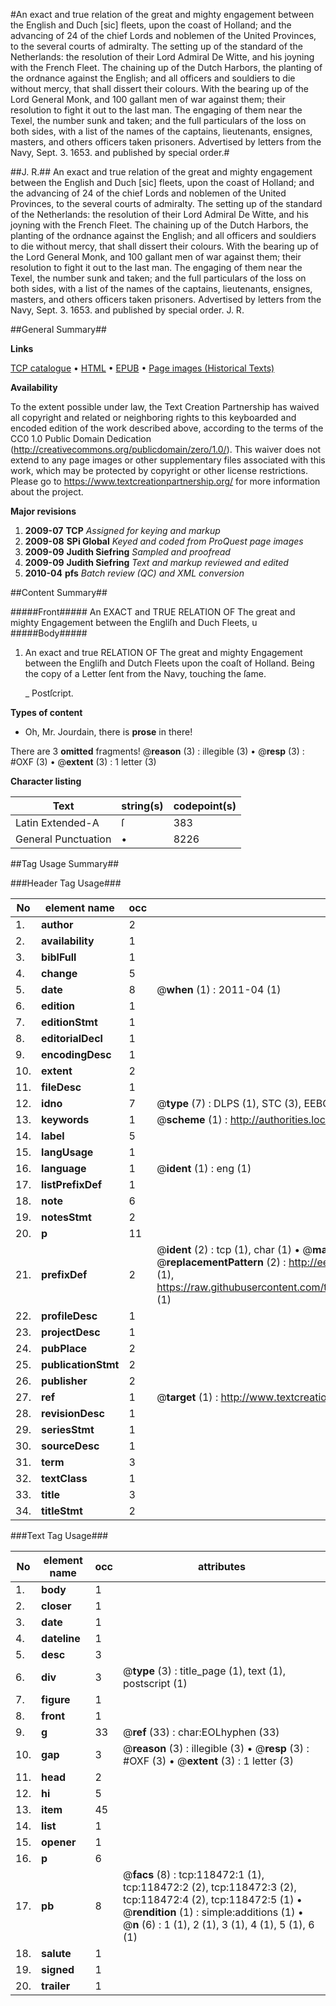 #An exact and true relation of the great and mighty engagement between the English and Duch [sic] fleets, upon the coast of Holland; and the advancing of 24 of the chief Lords and noblemen of the United Provinces, to the several courts of admiralty. The setting up of the standard of the Netherlands: the resolution of their Lord Admiral De Witte, and his joyning with the French Fleet. The chaining up of the Dutch Harbors, the planting of the ordnance against the English; and all officers and souldiers to die without mercy, that shall dissert their colours. With the bearing up of the Lord General Monk, and 100 gallant men of war against them; their resolution to fight it out to the last man. The engaging of them near the Texel, the number sunk and taken; and the full particulars of the loss on both sides, with a list of the names of the captains, lieutenants, ensignes, masters, and others officers taken prisoners. Advertised by letters from the Navy, Sept. 3. 1653. and published by special order.#

##J. R.##
An exact and true relation of the great and mighty engagement between the English and Duch [sic] fleets, upon the coast of Holland; and the advancing of 24 of the chief Lords and noblemen of the United Provinces, to the several courts of admiralty. The setting up of the standard of the Netherlands: the resolution of their Lord Admiral De Witte, and his joyning with the French Fleet. The chaining up of the Dutch Harbors, the planting of the ordnance against the English; and all officers and souldiers to die without mercy, that shall dissert their colours. With the bearing up of the Lord General Monk, and 100 gallant men of war against them; their resolution to fight it out to the last man. The engaging of them near the Texel, the number sunk and taken; and the full particulars of the loss on both sides, with a list of the names of the captains, lieutenants, ensignes, masters, and others officers taken prisoners. Advertised by letters from the Navy, Sept. 3. 1653. and published by special order.
J. R.

##General Summary##

**Links**

[TCP catalogue](http://www.ota.ox.ac.uk/tcp/)  • 
[HTML](http://tei.it.ox.ac.uk/tcp/Texts-HTML/free/A92/A92161.html)  • 
[EPUB](http://tei.it.ox.ac.uk/tcp/Texts-EPUB/free/A92/A92161.epub) • 
[Page images (Historical Texts)](https://historicaltexts.jisc.ac.uk/eebo-99866207e)

**Availability**

To the extent possible under law, the Text Creation Partnership has waived all copyright and related or neighboring rights to this keyboarded and encoded edition of the work described above, according to the terms of the CC0 1.0 Public Domain Dedication (http://creativecommons.org/publicdomain/zero/1.0/). This waiver does not extend to any page images or other supplementary files associated with this work, which may be protected by copyright or other license restrictions. Please go to https://www.textcreationpartnership.org/ for more information about the project.

**Major revisions**

1. __2009-07__ __TCP__ *Assigned for keying and markup*
1. __2009-08__ __SPi Global__ *Keyed and coded from ProQuest page images*
1. __2009-09__ __Judith Siefring__ *Sampled and proofread*
1. __2009-09__ __Judith Siefring__ *Text and markup reviewed and edited*
1. __2010-04__ __pfs__ *Batch review (QC) and XML conversion*

##Content Summary##

#####Front#####
An EXACT and TRUE RELATION OF The great and mighty Engagement
between the Engliſh and Duch Fleets, u
#####Body#####

1. An exact and true RELATION OF The great and mighty Engagement
between the Engliſh and Dutch Fleets upon the coaſt of Holland. Being the
copy of a Letter ſent from the Navy, touching the ſame.

    _ Postſcript.

**Types of content**

  * Oh, Mr. Jourdain, there is **prose** in there!

There are 3 **omitted** fragments! 
 @__reason__ (3) : illegible (3)  •  @__resp__ (3) : #OXF (3)  •  @__extent__ (3) : 1 letter (3)

**Character listing**


|Text|string(s)|codepoint(s)|
|---|---|---|
|Latin Extended-A|ſ|383|
|General Punctuation|•|8226|

##Tag Usage Summary##

###Header Tag Usage###

|No|element name|occ|attributes|
|---|---|---|---|
|1.|__author__|2||
|2.|__availability__|1||
|3.|__biblFull__|1||
|4.|__change__|5||
|5.|__date__|8| @__when__ (1) : 2011-04 (1)|
|6.|__edition__|1||
|7.|__editionStmt__|1||
|8.|__editorialDecl__|1||
|9.|__encodingDesc__|1||
|10.|__extent__|2||
|11.|__fileDesc__|1||
|12.|__idno__|7| @__type__ (7) : DLPS (1), STC (3), EEBO-CITATION (1), PROQUEST (1), VID (1)|
|13.|__keywords__|1| @__scheme__ (1) : http://authorities.loc.gov/ (1)|
|14.|__label__|5||
|15.|__langUsage__|1||
|16.|__language__|1| @__ident__ (1) : eng (1)|
|17.|__listPrefixDef__|1||
|18.|__note__|6||
|19.|__notesStmt__|2||
|20.|__p__|11||
|21.|__prefixDef__|2| @__ident__ (2) : tcp (1), char (1)  •  @__matchPattern__ (2) : ([0-9\-]+):([0-9IVX]+) (1), (.+) (1)  •  @__replacementPattern__ (2) : http://eebo.chadwyck.com/downloadtiff?vid=$1&page=$2 (1), https://raw.githubusercontent.com/textcreationpartnership/Texts/master/tcpchars.xml#$1 (1)|
|22.|__profileDesc__|1||
|23.|__projectDesc__|1||
|24.|__pubPlace__|2||
|25.|__publicationStmt__|2||
|26.|__publisher__|2||
|27.|__ref__|1| @__target__ (1) : http://www.textcreationpartnership.org/docs/. (1)|
|28.|__revisionDesc__|1||
|29.|__seriesStmt__|1||
|30.|__sourceDesc__|1||
|31.|__term__|3||
|32.|__textClass__|1||
|33.|__title__|3||
|34.|__titleStmt__|2||


###Text Tag Usage###

|No|element name|occ|attributes|
|---|---|---|---|
|1.|__body__|1||
|2.|__closer__|1||
|3.|__date__|1||
|4.|__dateline__|1||
|5.|__desc__|3||
|6.|__div__|3| @__type__ (3) : title_page (1), text (1), postscript (1)|
|7.|__figure__|1||
|8.|__front__|1||
|9.|__g__|33| @__ref__ (33) : char:EOLhyphen (33)|
|10.|__gap__|3| @__reason__ (3) : illegible (3)  •  @__resp__ (3) : #OXF (3)  •  @__extent__ (3) : 1 letter (3)|
|11.|__head__|2||
|12.|__hi__|5||
|13.|__item__|45||
|14.|__list__|1||
|15.|__opener__|1||
|16.|__p__|6||
|17.|__pb__|8| @__facs__ (8) : tcp:118472:1 (1), tcp:118472:2 (2), tcp:118472:3 (2), tcp:118472:4 (2), tcp:118472:5 (1)  •  @__rendition__ (1) : simple:additions (1)  •  @__n__ (6) : 1 (1), 2 (1), 3 (1), 4 (1), 5 (1), 6 (1)|
|18.|__salute__|1||
|19.|__signed__|1||
|20.|__trailer__|1||
